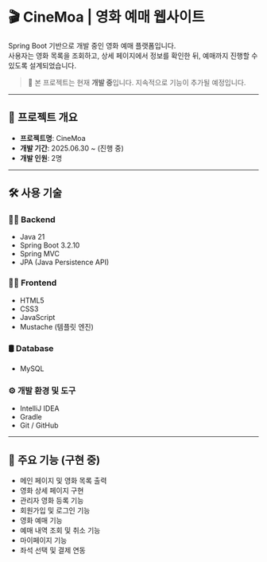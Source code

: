 # 🎬 CineMoa | 영화 예매 웹사이트

Spring Boot 기반으로 개발 중인 영화 예매 플랫폼입니다.  
사용자는 영화 목록을 조회하고, 상세 페이지에서 정보를 확인한 뒤, 예매까지 진행할 수 있도록 설계되었습니다.

> 🔧 본 프로젝트는 현재 **개발 중**입니다. 지속적으로 기능이 추가될 예정입니다.

---

## 📝 프로젝트 개요

- **프로젝트명**: CineMoa
- **개발 기간**: 2025.06.30 ~ (진행 중)
- **개발 인원**: 2명

---

## 🛠 사용 기술

### 🧑‍💻 Backend
- Java 21
- Spring Boot 3.2.10
- Spring MVC
- JPA (Java Persistence API)

### 🧑‍🎨 Frontend
- HTML5
- CSS3
- JavaScript
- Mustache (템플릿 엔진)

### 🛢 Database
- MySQL

### ⚙ 개발 환경 및 도구
- IntelliJ IDEA
- Gradle
- Git / GitHub

---

## 📌 주요 기능 (구현 중)

-  메인 페이지 및 영화 목록 출력
-  영화 상세 페이지 구현
-  관리자 영화 등록 기능
-  회원가입 및 로그인 기능
-  영화 예매 기능
-  예매 내역 조회 및 취소 기능
-  마이페이지 기능
-  좌석 선택 및 결제 연동
